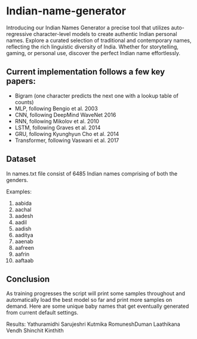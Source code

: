 # Indian-name-generator
Introducing our Indian Names Generator a precise tool that utilizes auto-regressive character-level models to create authentic Indian personal names. Explore a curated selection of traditional and contemporary names, reflecting the rich linguistic diversity of India. Whether for storytelling, gaming, or personal use, discover the perfect Indian name effortlessly.

## Current implementation follows a few key papers:
- Bigram (one character predicts the next one with a lookup table of counts)
- MLP, following Bengio et al. 2003
- CNN, following DeepMind WaveNet 2016 
- RNN, following Mikolov et al. 2010
- LSTM, following Graves et al. 2014
- GRU, following Kyunghyun Cho et al. 2014
- Transformer, following Vaswani et al. 2017

## Dataset
In names.txt file consist of 6485 Indian names comprising of both the genders.

Examples:
1. aabida
2. aachal
3. aadesh
4. aadil
5. aadish
6. aaditya
7. aaenab
8. aafreen
9. aafrin
10. aaftaab

## Conclusion
As training progresses the script will print some samples throughout and automatically load the best model so far and print more samples on demand. Here are some unique baby names that get eventually generated from current default settings.

Results:
Yathuramidhi
Sarujeshri
Kutmika
RomuneshDuman
Laathikana
Vendh
Shinchit
Kinthith
